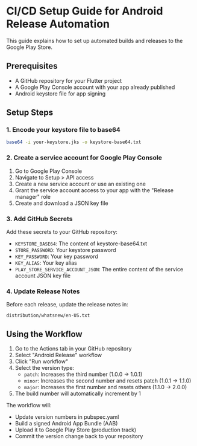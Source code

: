 # CI/CD Setup Guide for Android Release Automation

This guide explains how to set up automated builds and releases to the Google Play Store.

## Prerequisites

- A GitHub repository for your Flutter project
- A Google Play Console account with your app already published
- Android keystore file for app signing

## Setup Steps

### 1. Encode your keystore file to base64

```bash
base64 -i your-keystore.jks -o keystore-base64.txt
```

### 2. Create a service account for Google Play Console

1. Go to Google Play Console
2. Navigate to Setup > API access
3. Create a new service account or use an existing one
4. Grant the service account access to your app with the "Release manager" role
5. Create and download a JSON key file

### 3. Add GitHub Secrets

Add these secrets to your GitHub repository:

- `KEYSTORE_BASE64`: The content of keystore-base64.txt
- `STORE_PASSWORD`: Your keystore password
- `KEY_PASSWORD`: Your key password
- `KEY_ALIAS`: Your key alias
- `PLAY_STORE_SERVICE_ACCOUNT_JSON`: The entire content of the service account JSON key file

### 4. Update Release Notes

Before each release, update the release notes in:
```
distribution/whatsnew/en-US.txt
```

## Using the Workflow

1. Go to the Actions tab in your GitHub repository
2. Select "Android Release" workflow
3. Click "Run workflow"
4. Select the version type:
   - `patch`: Increases the third number (1.0.0 → 1.0.1)
   - `minor`: Increases the second number and resets patch (1.0.1 → 1.1.0)
   - `major`: Increases the first number and resets others (1.1.0 → 2.0.0)
5. The build number will automatically increment by 1

The workflow will:
- Update version numbers in pubspec.yaml
- Build a signed Android App Bundle (AAB)
- Upload it to Google Play Store (production track)
- Commit the version change back to your repository 